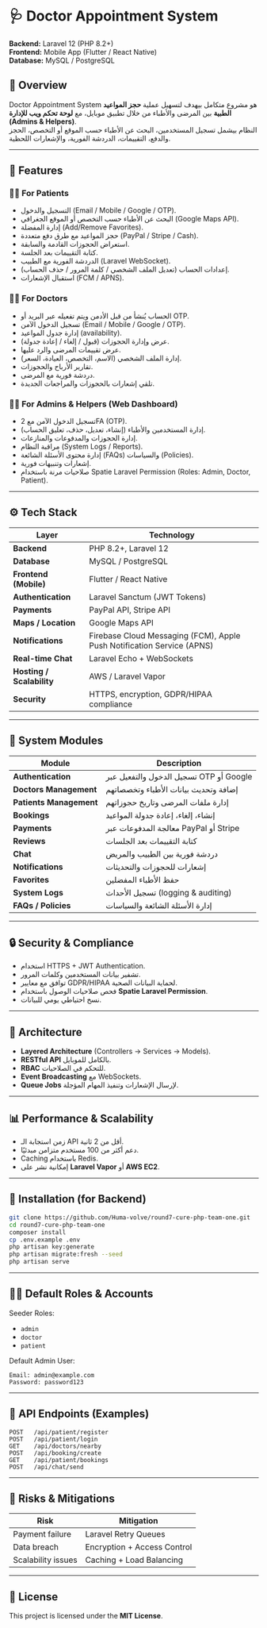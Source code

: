 # 🩺 Doctor Appointment System

**Backend:** Laravel 12 (PHP 8.2+)  
**Frontend:** Mobile App (Flutter / React Native)  
**Database:** MySQL / PostgreSQL

## 📖 Overview
Doctor Appointment System هو مشروع متكامل بيهدف لتسهيل عملية **حجز المواعيد الطبية** بين المرضى والأطباء من خلال تطبيق موبايل، مع **لوحة تحكم ويب للإدارة (Admins & Helpers)**.  
النظام بيشمل تسجيل المستخدمين، البحث عن الأطباء حسب الموقع أو التخصص، الحجز والدفع، التقييمات، الدردشة الفورية، والإشعارات اللحظية.

---

## 🚀 Features

### 👩‍⚕️ For Patients
- التسجيل والدخول (Email / Mobile / Google / OTP).
- البحث عن الأطباء حسب التخصص أو الموقع الجغرافي (Google Maps API).
- إدارة المفضلة (Add/Remove Favorites).
- حجز المواعيد مع طرق دفع متعددة (PayPal / Stripe / Cash).
- استعراض الحجوزات القادمة والسابقة.
- كتابة التقييمات بعد الجلسة.
- الدردشة الفورية مع الطبيب (Laravel WebSocket).
- إعدادات الحساب (تعديل الملف الشخصي / كلمة المرور / حذف الحساب).
- استقبال الإشعارات (FCM / APNS).

### 🧑‍⚕️ For Doctors
- الحساب يُنشأ من قبل الأدمن ويتم تفعيله عبر البريد أو OTP.
- تسجيل الدخول الآمن (Email / Mobile / Google / OTP).
- إدارة جدول المواعيد (availability).
- عرض وإدارة الحجوزات (قبول / إلغاء / إعادة جدولة).
- عرض تقييمات المرضى والرد عليها.
- إدارة الملف الشخصي (الاسم، التخصص، العيادة، السعر).
- تقارير الأرباح والحجوزات.
- دردشة فورية مع المرضى.
- تلقي إشعارات بالحجوزات والمراجعات الجديدة.

### 🧑‍💻 For Admins & Helpers (Web Dashboard)
- تسجيل الدخول الآمن مع 2FA (OTP).
- إدارة المستخدمين والأطباء (إنشاء، تعديل، حذف، تعليق الحساب).
- إدارة الحجوزات والمدفوعات والمنازعات.
- مراقبة النظام (System Logs / Reports).
- إدارة محتوى الأسئلة الشائعة (FAQs) والسياسات (Policies).
- إشعارات وتنبيهات فورية.
- صلاحيات مرنة باستخدام Spatie Laravel Permission (Roles: Admin, Doctor, Patient).

---

## ⚙️ Tech Stack

| Layer | Technology |
|-------|-------------|
| **Backend** | PHP 8.2+, Laravel 12 |
| **Database** | MySQL / PostgreSQL |
| **Frontend (Mobile)** | Flutter / React Native |
| **Authentication** | Laravel Sanctum (JWT Tokens) |
| **Payments** | PayPal API, Stripe API |
| **Maps / Location** | Google Maps API |
| **Notifications** | Firebase Cloud Messaging (FCM), Apple Push Notification Service (APNS) |
| **Real-time Chat** | Laravel Echo + WebSockets |
| **Hosting / Scalability** | AWS / Laravel Vapor |
| **Security** | HTTPS, encryption, GDPR/HIPAA compliance |

---

## 🧩 System Modules

| Module | Description |
|--------|--------------|
| **Authentication** | تسجيل الدخول والتفعيل عبر OTP أو Google |
| **Doctors Management** | إضافة وتحديث بيانات الأطباء وتخصصاتهم |
| **Patients Management** | إدارة ملفات المرضى وتاريخ حجوزاتهم |
| **Bookings** | إنشاء، إلغاء، إعادة جدولة المواعيد |
| **Payments** | معالجة المدفوعات عبر PayPal أو Stripe |
| **Reviews** | كتابة التقييمات بعد الجلسات |
| **Chat** | دردشة فورية بين الطبيب والمريض |
| **Notifications** | إشعارات للحجوزات والتحديثات |
| **Favorites** | حفظ الأطباء المفضلين |
| **System Logs** | تسجيل الأحداث (logging & auditing) |
| **FAQs / Policies** | إدارة الأسئلة الشائعة والسياسات |

---

## 🔒 Security & Compliance
- استخدام HTTPS + JWT Authentication.
- تشفير بيانات المستخدمين وكلمات المرور.
- توافق مع معايير GDPR/HIPAA لحماية البيانات الصحية.
- فحص صلاحيات الوصول باستخدام **Spatie Laravel Permission**.
- نسخ احتياطي يومي للبيانات.

---

## 🧠 Architecture
- **Layered Architecture** (Controllers → Services → Models).
- **RESTful API** بالكامل للموبايل.
- **RBAC** للتحكم في الصلاحيات.
- **Event Broadcasting** مع WebSockets.
- **Queue Jobs** لإرسال الإشعارات وتنفيذ المهام المؤجلة.

---

## 📊 Performance & Scalability
- زمن استجابة الـ API أقل من 2 ثانية.
- دعم أكثر من 100 مستخدم متزامن مبدئيًا.
- Caching باستخدام Redis.
- إمكانية نشر على **Laravel Vapor** أو **AWS EC2**.

---

## 🧾 Installation (for Backend)
```bash
git clone https://github.com/Huma-volve/round7-cure-php-team-one.git
cd round7-cure-php-team-one
composer install
cp .env.example .env
php artisan key:generate
php artisan migrate:fresh --seed
php artisan serve
```

---

## 🧑‍💻 Default Roles & Accounts
Seeder Roles:
- `admin`
- `doctor`
- `patient`

Default Admin User:
```
Email: admin@example.com
Password: password123
```

---

## 📱 API Endpoints (Examples)
```
POST   /api/patient/register
POST   /api/patient/login
GET    /api/doctors/nearby
POST   /api/booking/create
GET    /api/patient/bookings
POST   /api/chat/send
```

---

## 🧩 Risks & Mitigations
| Risk | Mitigation |
|------|-------------|
| Payment failure | Laravel Retry Queues |
| Data breach | Encryption + Access Control |
| Scalability issues | Caching + Load Balancing |

---

## 🧾 License
This project is licensed under the **MIT License**.
